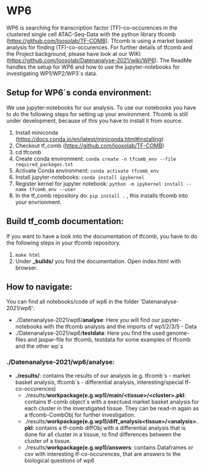 # WP6
WP6 is searching for transcription factor (TF)-co-occurences in the clustered single cell ATAC-Seq-Data with the python library tfcomb (https://github.com/loosolab/TF-COMB). Tfcomb is using a market basket analysis for finding (TF)-co-occurences. For further details of tfcomb and the Project background, please have look at our WIKI (https://github.com/loosolab/Datenanalyse-2021/wiki/WP6). 
The ReadMe handles the setup for WP6 and how to use the jupyter-notebooks for investigating WP1/WP2/WP3´s data.  

## Setup for WP6´s conda environment:
We use jupyter-notebooks for our analysis. To use our notebooks you have to do the following steps for setting up your environment.
Tfcomb is still under development, because of this you have to install it from source.

1. Install miniconda (https://docs.conda.io/en/latest/miniconda.html#installing)
2. Checkout tf_comb (https://github.com/loosolab/TF-COMB)
3. cd tfcomb
4. Create conda environment: ```conda create -n tfcomb_env --file required_packages.txt```
5. Activate Conda environment: ```conda activate tfcomb_env ```
6. Install jupyter-notebooks: ```conda install ipykernel```
7. Register kernel for jupyter notebook: ```python -m ipykernel install --name tfcomb_env --user```
8. In the tf_comb repository do: ```pip install .```  , this installs tfcomb into your envrionment.

##  Build tf_comb documentation:
If you want to have a look into the documentation of tfcomb, you have to do the following steps in your tfcomb repository.
1. ```make html```
2. Under **_builds/** you find the documentation. Open index.html with browser. 

## How to navigate:
You can find all notebooks/code of wp6 in the folder 'Datenanalyse-2021/wp6':
- ./Datenanalyse-2021/wp6/**analyse**: Here you will find our jupyter-notebooks with the tfcomb analysis and the imports of wp1/2/3/5 - Data
- ./Datenanalyse-2021/wp6/**testdata**: Here you find the used genome-files and jaspar-file for tfcomb, testdata for some examples of tfcomb and the other wp´s 

### ./Datenanalyse-2021/wp6/**analyse**:
  - **./results/**: contains the results of our analysis (e.g. tfcomb´s - market basket analysis, tfcomb´s - differential analysis, interesting/special tf-co-occurences)
     - ./results/**workpackage(e.g.wp1)/main/\<tissue>/\<cluster>.pkl**: contains tf-comb object´s with a exectued market basket analysis for each cluster in the inverstigated tissue. They can be read-in again as a tfcomb-CombObj for further investigation.
     - ./results/**workpackage(e.g.wp1)/diff_analysis\<tissue>/\<analysis>.pkl**: contains a tf-comb diffObj with a differential analysis that is done for all cluster in a tissue, to find differences between the cluster of a tissue.
     - ./results/**workpackage(e.g.wp1)/answers**: contains Dataframes or csv with interesting tf-co-occurences, that are answers to the biological questions of wp6
